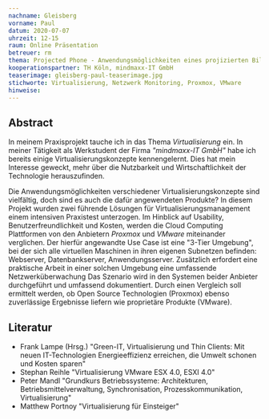 ```yaml
---
nachname: Gleisberg
vorname: Paul
datum: 2020-07-07
uhrzeit: 12-15
raum: Online Präsentation
betreuer: rm
thema: Projected Phone - Anwendungsmöglichkeiten eines projizierten Bildschirms im mobilen Kontext
kooperationspartner: TH Köln, mindmaxx-IT GmbH
teaserimage: gleisberg-paul-teaserimage.jpg
stichworte: Virtualisierung, Netzwerk Monitoring, Proxmox, VMware
hinweise:
---
```


## Abstract

In meinem Praxisprojekt tauche ich in das Thema *Virtualisierung* ein. In meiner Tätigkeit als Werkstudent der Firma *"mindmaxx-IT GmbH"* habe ich bereits einige Virtualisierungskonzepte kennengelernt. Dies hat mein Interesse geweckt, mehr über die Nutzbarkeit und Wirtschaftlichkeit der Technologie herauszufinden.

Die Anwendungsmöglichkeiten verschiedener Virtualisierungskonzepte sind vielfältig, doch sind es auch die dafür angewendeten Produkte? In diesem Projekt wurden zwei führende Lösungen für Virtualisierungsmanagement einem intensiven Praxistest unterzogen. Im Hinblick auf Usability, Benutzerfreundlichkeit und Kosten, werden die Cloud Computing Plattformen von den Anbietern *Proxmox* und *VMware* miteinander verglichen.
Der hierfür angewandte Use Case ist eine "3-Tier Umgebung", bei der sich alle virtuellen Maschinen in ihren eigenen Subnetzen befinden: Webserver, Datenbankserver, Anwendungsserver. Zusätzlich erfordert eine praktische Arbeit in einer solchen Umgebung eine umfassende Netzwerküberwachung Das Szenario wird in den Systemen beider Anbieter durchgeführt und umfassend dokumentiert. Durch einen Vergleich soll ermittelt werden, ob Open Source Technologien (Proxmox) ebenso zuverlässige Ergebnisse liefern wie proprietäre Produkte (VMware).


## Literatur

- Frank Lampe (Hrsg.) "Green-IT, Virtualisierung und Thin Clients: Mit neuen IT-Technologien Energieeffizienz erreichen, die Umwelt schonen und Kosten sparen"
- Stephan Reihle "Virtualisierung VMware ESX 4.0, ESXI 4.0"
- Peter Mandl "Grundkurs Betriebssysteme: Architekturen, Betriebsmittelverwaltung, Synchronisation, Prozesskommunikation, Virtualisierung"
- Matthew Portnoy "Virtualisierung für Einsteiger"
